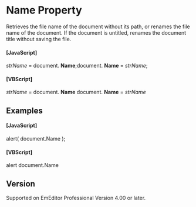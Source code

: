 # Name Property

Retrieves the file name of the document without its path, or renames the file name of the document. If the document is untitled, renames the document title without saving the file.

#### \[JavaScript\]

_strName_ = document. **Name**;document. **Name** = _strName_;

#### \[VBScript\]

_strName_ = document. **Name** document. **Name** = _strName_

## Examples

#### \[JavaScript\]

alert( document.Name );

#### \[VBScript\]

alert document.Name

## Version

Supported on EmEditor Professional Version 4.00 or later.